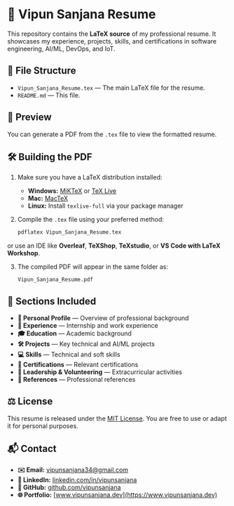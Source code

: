 
# 📄 Vipun Sanjana Resume

This repository contains the **LaTeX source** of my professional resume. It showcases my experience, projects, skills, and certifications in software engineering, AI/ML, DevOps, and IoT.

## 📂 File Structure

- `Vipun_Sanjana_Resume.tex` — The main LaTeX file for the resume.
- `README.md` — This file.

## 👀 Preview

You can generate a PDF from the `.tex` file to view the formatted resume.

## 🛠️ Building the PDF

1. Make sure you have a LaTeX distribution installed:
   - **Windows:** [MiKTeX](https://miktex.org/) or [TeX Live](https://www.tug.org/texlive/)
   - **Mac:** [MacTeX](http://www.tug.org/mactex/)
   - **Linux:** Install `texlive-full` via your package manager

2. Compile the `.tex` file using your preferred method:
   ```bash
   pdflatex Vipun_Sanjana_Resume.tex
   ````

or use an IDE like **Overleaf**, **TeXShop**, **TeXstudio**, or **VS Code with LaTeX Workshop**.

3. The compiled PDF will appear in the same folder as:

   ```
   Vipun_Sanjana_Resume.pdf
   ```

## 📝 Sections Included

* **👤 Personal Profile** — Overview of professional background
* **💼 Experience** — Internship and work experience
* **🎓 Education** — Academic background
* **🛠️ Projects** — Key technical and AI/ML projects
* **💻 Skills** — Technical and soft skills
* **📜 Certifications** — Relevant certifications
* **🌟 Leadership & Volunteering** — Extracurricular activities
* **📇 References** — Professional references

## ⚖️ License

This resume is released under the [MIT License](https://opensource.org/licenses/MIT). You are free to use or adapt it for personal purposes.

## 📬 Contact

* **✉️ Email:** [vipunsanjana34@gmail.com](mailto:vipunsanjana34@gmail.com)
* **🔗 LinkedIn:** [linkedin.com/in/vipunsanjana](https://linkedin.com/in/vipunsanjana)
* **🐙 GitHub:** [github.com/vipunsanjana](https://github.com/vipunsanjana)
* **🌐 Portfolio:** [www.vipunsanjana.dev](https://www.vipunsanjana.dev)

```
